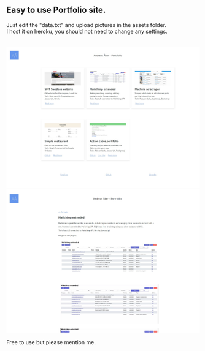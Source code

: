 <h2>Easy to use Portfolio site.</h2>
Just edit the "data.txt" and upload pictures in the assets folder. <br/>
I host it on heroku, you should not need to change any settings.
<br/>
<br/>

![Example of the site 1](/assets/portfolio1.jpg)
![Example of the site 2](/assets/portfolio2.jpg)

Free to use but please mention me.
